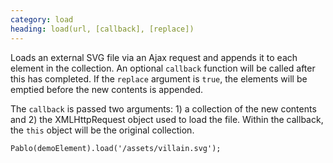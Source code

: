 ```yaml
---
category: load
heading: load(url, [callback], [replace])
---
```


Loads an external SVG file via an Ajax request and appends it to each element in the collection. An optional `callback` function will be called after this has completed. If the `replace` argument is `true`, the elements will be emptied before the new contents is appended.

The `callback` is passed two arguments: 1) a collection of the new contents and 2) the XMLHttpRequest object used to load the file. Within the callback, the `this` object will be the original collection.

    Pablo(demoElement).load('/assets/villain.svg');
